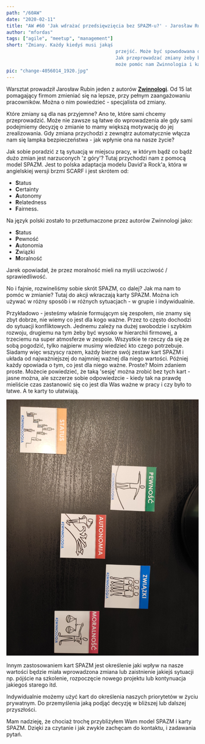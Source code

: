 ```yaml
--- 
path: "/60AW"
date: "2020-02-11"
title: "AW #60 'Jak wdrażać przedsięwzięcia bez SPAZM-u?' - Jarosław Rubin"
author: "mfordas"
tags: ["agile", "meetup", "management"]
short: "Zmiany. Każdy kiedyś musi jakąś
                                        przejść. Może być spowodowana decyzją podjętą przez nas samych lub kogoś innego.
                                        Jak przeprowadzać zmiany żeby były nie tylko skuteczne ale i przyjemne? W tym
                                        może pomóc nam Zwinnologia i karty SPAZM."
pic: "change-4056014_1920.jpg"
---
```



<div>
                            <p>Warsztat prowadził Jarosław Rubin jeden z
                                autorów <a href='http://www.mtbiznes.pl/b2409-zwinnologia.htm'
                                    target='_blank'><b>Zwinnologi</b></a>. Od 15 lat pomagający firmom zmieniać się na
                                lepsze, przy pełnym
                                zaangażowaniu pracowników. Można o nim powiedzieć - specjalista od zmiany.
                            </p>
                            <p>Które zmiany są dla nas przyjemne? Ano te,
                                które sami chcemy przeprowadzić. Może nie zawsze są łatwe do wprowadzenia ale gdy sami
                                podejmiemy decyzję o zmianie to mamy większą motywację do jej zrealizowania. Gdy zmiana
                                przychodzi z zewnątrz automatycznie włącza nam się lampka bezpieczeństwa - jak wpłynie
                                ona na nasze życie?
                            </p>
                            <p>
                                Jak sobie poradzić z tą sytuacją w miejscu pracy, w którym bądź co bądź dużo zmian
                                jest narzuconych 'z góry'? Tutaj przychodzi nam z pomocą model SPAZM. Jest to polska
                                adaptacja
                                modelu David'a Rock'a, która w angielskiej wersji brzmi SCARF i jest skrótem od:
                                <ul>
                                    <li><b>S</b>tatus</li>
                                    <li><b>C</b>ertainty</li>
                                    <li><b>A</b>utonomy</li>
                                    <li><b>R</b>elatedness</li>
                                    <li><b>F</b>airness.</li>
                                </ul>
                            </p>
                            <p>
                                Na język polski zostało to przetłumaczone przez autorów Zwinnologi jako:
                                <ul>
                                    <li><b>S</b>tatus</li>
                                    <li><b>P</b>ewność</li>
                                    <li><b>A</b>utonomia</li>
                                    <li><b>Z</b>wiązki</li>
                                    <li><b>M</b>oralność</li>
                                </ul>
                                Jarek opowiadał, że przez moralność mieli na myśli uczciwość / sprawiedliwość.
                            </p>
                            <p>
                                No i fajnie, rozwineliśmy sobie skrót SPAZM, co dalej? Jak ma nam to pomóc w zmianie?
                                Tutaj do akcji wkraczają karty SPAZM. Można ich używać w różny sposób i w różnych
                                sytuacjach - w grupie i indywidualnie.
                            </p>
                            <p>
                                Przykładowo - jesteśmy właśnie formującym się zespołem, nie znamy się zbyt dobrze, nie
                                wiemy co jest dla kogo ważne. Przez to często dochodzi do sytuacji konfliktowych.
                                Jednemu zależy na dużej swobodzie i szybkim rozwoju, drugiemu na tym żeby być wysoko w
                                hierarchii firmowej, a trzeciemu na super atmosferze w zespole. Wszystkie te rzeczy da
                                się ze sobą pogodzić, tylko najpierw musimy wiedzieć kto czego potrzebuje. Siadamy więc
                                wszyscy razem, każdy bierze swój zestaw kart SPAZM i układa od najważniejszej do
                                najmniej ważnej dla niego wartości. Później każdy opowiada o tym, co jest dla niego
                                ważne. Proste? Moim zdaniem proste. Możecie powiedzieć, że taką 'sesję' można
                                zrobić bez tych kart - jasne można, ale szczerze sobie odpowiedzcie - kiedy tak na
                                prawdę
                                mieliście czas zastanowić się co jest dla Was ważne w pracy i czy było to łatwe. A te
                                karty to ułatwiają.
                            </p>
                            <div class="blogPicturesContainer">
                                <img src="../../../images/agile/aw60_spazm.jpg" alt="Zdjecie"></div>
                            <div>
                                <p>
                                    Innym zastosowaniem kart SPAZM jest określenie jaki wpływ na nasze wartości będzie
                                    miała wprowadzona zmiana lub zaistnienie jakiejś sytuacji np. pójście na szkolenie,
                                    rozpoczęcie nowego projektu lub kontynuacja jakiegoś starego itd.
                                </p>
                                <p >
                                    Indywidualnie możemy użyć kart do określenia naszych priorytetów w życiu prywatnym.
                                    Do przemyślenia jaką podjąć decyzję w bliższej lub dalszej przyszłości.
                                </p>
                                <p>
                                    Mam nadzieję, że chociaż trochę przybliżyłem Wam model SPAZM i karty SPAZM. Dzięki
                                    za czytanie i jak zwykle zachęcam do kontaktu, i zadawania pytań.
                                </p>
                            </div>